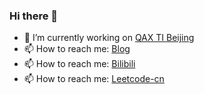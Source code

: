 ### Hi there 👋


- 🔭 I’m currently working on [QAX TI Beijing](https://ti.qianxin.com)
- 📫 How to reach me: [Blog](https://myc.ink) 
- 📫 How to reach me: [Bilibili](https://space.bilibili.com/6193252) 
- 📫 How to reach me: [Leetcode-cn](https://leetcode-cn.com/u/flushdb) 
